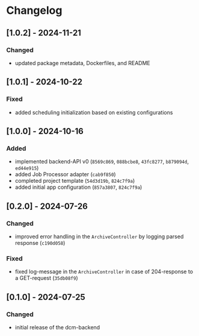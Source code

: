 # Changelog

## [1.0.2] - 2024-11-21

### Changed

- updated package metadata, Dockerfiles, and README

## [1.0.1] - 2024-10-22

### Fixed

- added scheduling initialization based on existing configurations

## [1.0.0] - 2024-10-16

### Added

- implemented backend-API v0 (`8569c869`, `088bcbe8`, `43fc8277`, `b879094d`, `ed44e915`)
- added Job Processor adapter (`cab9f850`)
- completed project template (`54d3d19b`, `824c7f9a`)
- added initial app configuration (`857a3807`, `824c7f9a`)

## [0.2.0] - 2024-07-26

### Changed

- improved error handling in the `ArchiveController` by logging parsed response (`c190d058`)

### Fixed

- fixed log-message in the `ArchiveController` in case of 204-response to a GET-request (`35db08f9`)

## [0.1.0] - 2024-07-25

### Changed

- initial release of the dcm-backend
